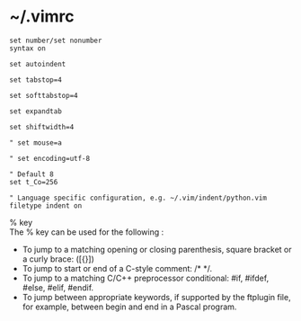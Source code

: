 # ~/.vimrc
```
set number/set nonumber
syntax on

set autoindent

set tabstop=4

set softtabstop=4

set expandtab

set shiftwidth=4

" set mouse=a

" set encoding=utf-8

" Default 8
set t_Co=256

" Language specific configuration, e.g. ~/.vim/indent/python.vim
filetype indent on

```

% key  
The % key can be used for the following :  

 - To jump to a matching opening or closing parenthesis, square bracket or a curly brace: ([{}])
 - To jump to start or end of a C-style comment: /* */.
 - To jump to a matching C/C++ preprocessor conditional: #if, #ifdef, #else, #elif, #endif.
 - To jump between appropriate keywords, if supported by the ftplugin file, for example, between begin and end in a Pascal program.
